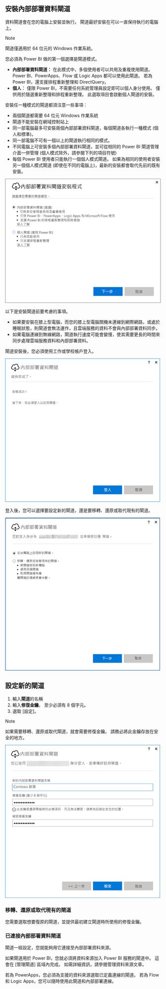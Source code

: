 ## <a name="install-the-on-premises-data-gateway"></a>安裝內部部署資料閘道
資料閘道會在您的電腦上安裝並執行。 閘道最好安裝在可以一直保持執行的電腦上。

> [!NOTE]
> 閘道僅適用於 64 位元的 Windows 作業系統。
> 
> 

您必須為 Power BI 做的第一個選擇是閘道模式。

* **內部部署資料閘道：** 在此模式中，多個使用者可以共用及重複使用閘道。 Power BI、PowerApps、Flow 或 Logic Apps 都可以使用此閘道。 若為 Power BI，還支援排程重新整理和 DirectQuery。
* **個人︰** 僅限 Power BI，不需要任何系統管理員設定即可以個人身分使用。 僅供用於隨選重新整理和排程重新整理。 此選取項目會啟動個人閘道的安裝。

安裝任一種模式的閘道都須注意一些事項：

* 兩個閘道都需要 64 位元 Windows 作業系統
* 閘道不能安裝在網域控制站上
* 同一部電腦最多可安裝兩個內部部署資料閘道，每個閘道各執行一種模式 (個人和標準)。 
* 同一部電腦不可有一個以上的閘道執行相同的模式。
* 不同電腦上可安裝多個內部部署資料閘道，並可從相同的 Power BI 閘道管理介面一併管理 (個人模式除外，請參閱下列的項目符號)
* 每個 Power BI 使用者只能執行一個個人模式閘道。 如果為相同的使用者安裝另一個個人模式閘道 (即使在不同的電腦上)，最新的安裝都會取代先前的既有安裝。

![On-prem-data-gateway-install-powerbi](./media/gateway-onprem-install-include/on-prem-data-gateway-install-powerbi.png)

以下是安裝閘道前要考慮的事項。

* 如果要安裝在膝上型電腦，而您的膝上型電腦關機未連線到網際網路，或處於睡眠狀態，則閘道會無法運作，且雲端服務的資料不會與內部部署資料同步。
* 如果電腦連線到無線網路，閘道執行速度可能會變慢，使其需要更長的時間來同步處理雲端服務資料和內部部署資料。

閘道安裝後，您必須使用工作或學校帳戶登入。

![On-prem-data-gateway-install-signin](./media/gateway-onprem-install-include/on-prem-data-gateway-install-signin.png)

登入後，您可以選擇要設定新的閘道，還是要移轉、還原或取代現有的閘道。

![On-prem-data-gateway-install-register-recovery](./media/gateway-onprem-install-include/on-prem-data-gateway-install-register-recovery.png)

## <a name="configure-a-new-gateway"></a>設定新的閘道
1. 輸入**閘道**的名稱
2. 輸入**修復金鑰**。 至少必須有 8 個字元。
3. 選取 [設定]。

> [!NOTE]
> 如果需要移轉、還原或取代閘道，就會需要修復金鑰。 請務必將此金鑰存放在安全的地方。
> 
> 

![On-prem-data-gateway-install-recovery](./media/gateway-onprem-install-include/on-prem-data-gateway-install-recovery.png)

### <a name="migrate-restore-or-take-over-an-existing-gateway"></a>移轉、還原或取代現有的閘道
您需要選取想要復原的閘道，並提供最初建立閘道時所使用的修復金鑰。

### <a name="on-premises-data-gateway-connected"></a>已連接內部部署資料閘道
閘道一經設定，您就能夠用它連接至內部部署資料來源。

如果閘道用於 Power BI，您就必須將資料來源加入 Power BI 服務的閘道中。 這會在 [管理閘道] 區域內完成。 如需詳細資訊，請參閱管理資料來源文章。

若為 PowerApps，您必須為支援的資料來源選取已定義連線的閘道。 若為 Flow 和 Logic Apps，您可以隨時使用此閘道和內部部署連線。


